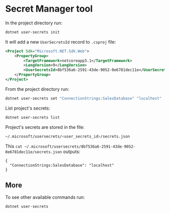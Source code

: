 # Secret Manager tool

In the project directory run:

```bash
dotnet user-secrets init
```

It will add a new `UserSecretsId` record to `.csproj` file:

```xml
<Project Sdk="Microsoft.NET.Sdk.Web">
    <PropertyGroup>
        <TargetFramework>netcoreapp3.1</TargetFramework>
        <LangVersion>9</LangVersion>
        <UserSecretsId>8bf536a6-2591-43de-9052-0e6781dec11e</UserSecretsId>
    </PropertyGroup>
</Project>
```

From the project directory run:

```bash
dotnet user-secrets set "ConnectionStrings:SalesDatabase" "localhost"
```

List project's secrets:

```bash
dotnet user-secrets list
```

Project's secrets are stored in the file:

```bash
~/.microsoft/usersecrets/<user_secrets_id>/secrets.json
```

This `cat ~/.microsoft/usersecrets/8bf536a6-2591-43de-9052-0e6781dec11e/secrets.json` outputs:

```text
{
  "ConnectionStrings:SalesDatabase": "localhost"
}
```

## More

To see other available commands run:

```bash
dotnet user-secrets
```
